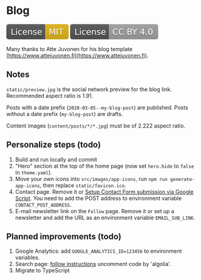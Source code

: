 # Blog

[![License: MIT](badge-mit.svg)](https://opensource.org/licenses/MIT)
[![License: CC BY 4.0](badge-cc.svg)](https://creativecommons.org/licenses/by/4.0/)

Many thanks to Atte Juvonen for his blog template [https://www.attejuvonen.fi](https://www.attejuvonen.fi).

## Notes

`static/preview.jpg` is the social network preview for the blog link. Recommended aspect ratio is 1.91.

Posts with a date prefix (`2020-03-05--my-blog-post`) are published. Posts without a date prefix (`my-blog-post`) are drafts.

Content images (`content/posts/*/*.jpg`) must be of 2.222 aspect ratio.

## Personalize steps (todo)

1. Build and run locally and commit
2. "Hero" section at the top of the home page (now set `hero.hide` to `false` in `theme.yaml`).
3. Move your own icons into `src/images/app-icons`, run `npm run generate-app-icons`, then replace `static/favicon.ico`.
4. Contact page. Remove it or [Setup Contact Form submission via Google Script](https://github.com/dwyl/learn-to-send-email-via-google-script-html-no-server). You need to add the POST address to environment variable `CONTACT_POST_ADDRESS`.
5. E-mail newsletter link on the `Follow` page. Remove it or set up a newsletter and add the URL as an environment variable `EMAIL_SUB_LINK`.

## Planned improvements (todo)

1. Google Analytics: add `GOOGLE_ANALYTICS_ID=123456` to environment variables.
2. Search page: [follow instructions](https://dev.greglobinski.com/setup-algolia-account/) uncomment code by 'algolia'.
3. Migrate to TypeScript

